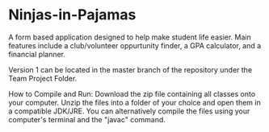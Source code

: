 # Ninjas-in-Pajamas

A form based application designed to help make student life easier. Main features include a club/volunteer oppurtunity finder, a GPA calculator, and a financial planner.

Version 1 can be located in the master branch of the repository under the Team Project Folder.

How to Compile and Run:
Download the zip file containing all classes onto your computer. Unzip the files into a folder of your choice and open them in a compatible JDK/JRE. You can alternatively compile the files using your computer's terminal and the "javac" command.

